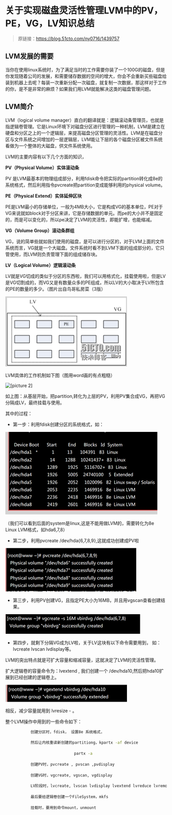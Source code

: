 # 关于实现磁盘灵活性管理LVM中的PV，PE，VG，LV知识总结

> 原链接：https://blog.51cto.com/ny0716/1439757

## LVM发展的需要

当你在使用linux系统时，为了满足当时的工作需要你装了一个100G的磁盘，但是你发现随着公司的发展，和需要储存数据的空间的增大，你会不会重新买些磁盘给装到机器上去呢？每装一次重新分配一次磁盘，就复制一次数据，那这样对于工作的你，是不是非常的麻烦？如果我们用LVM就能解决这类的磁盘管理问题。

## LVM简介

LVM（logical volume manager）直白的翻译就是：逻辑滚动条管理员，也就是指逻辑卷管理。它是Linux环境下对磁盘分区进行管理的一种机制，LVM是建立在硬盘和分区之上的一个逻辑层，来提高磁盘分区管理的灵活性。LVM是在磁盘分区与文件系统之间增加的一层逻辑层，LVM能让下层的各个磁盘分区被文件系统看做为一个整体的大磁盘，供文件系统使用。

LVM的主要内容有以下几个方面的知识，

**PV（Physical Volume）实体滚动条**

PV 是LVM最基本的物理组成部分，利用fdisk命令把实际的partition转化成8e的系统格式，然后利用指令pvcreate把partition变成能够利用的physical volume。

**PE（Physical Extend）实体延伸区块**

PE是LVM最小的存储单位，一般为4MB大小，它是构成VG的基本单位，PE对于VG来说就如block对于分区来讲，它是存储数据的单元。而pe的大小并不是固定的，而是可以变化的，所以pe决定了LVM的灵活性，即能扩增，也能缩减。

**VG（Volume Group）滚动条群组**

VG，说的简单些就如我们使用的磁盘，是可以进行分区的，对于LVM上面的文件系统而言，VG就是一个大磁盘。文件系统时看不到LVM下面的组成部分的，它只管使用，而LVM则负责管理下面的组成储存块。

**LV（Logical Volume）逻辑滚动条**

LV就是VG切成的类似于分区的东西啦，我们可以用格式化，挂载使用啦，但是LV是VG切割成的，而VG又是有数量众多的PE组成，所以LV的大小取决于LV所包含的PE的数量的多少。（图片出自鸟哥私房菜（3版）

![picture 1](assets/09-03-LVM-Relationship/2021-01-04-15-40-19.png)

LVM具体的工作机制如下图（图用word画的有点粗糙）

![[picture 2]](../assets/image/2021-01-04-15-40-45.png)

如上图：从基层开始，把partition,转化为上层的PV，利用PV集合成VG，再把VG分隔成LV，最终挂载与使用。

  其中的过程：

- 第一步：利用fdisk创建分区的系统格式，如：

![picture 3](assets/09-02-LVM-Extend/2021-01-04-15-42-19.png)

（我们可以看到后面的system是linux,这是不能用做LVM的，需要转化为8e Linux LVM格式，如hda6,7,8）

- 第二步，利用pvcreate /dev/hda{6,7,8,9},这就成功创建成PV啦

![picture 4](assets/09-02-LVM-Extend/2021-01-04-15-42-54.png)

- 第三步，利用PV创建VG，且指定PE大小为16MB，并且用vgscan查看创建结果。

![picture 5](assets/09-02-LVM-Extend/2021-01-04-15-43-25.png)

- 第四步，就剩下分隔VG成为LV啦，关于LV这块有以下命令需要用到， 如：lvcreate lvscan lvdisplay等。

LVM的突出特点就是可扩大容量和缩减容量，这就决定了LVM的灵活性管理。

扩大逻辑卷的容量命令为：lvextend , 我们创建一个 /dev/hda10,然后把hda10扩展到已经创建的逻辑卷上。

![picture 6](assets/09-02-LVM-Extend/2021-01-04-15-44-23.png)

相反，减少容量就用到  lvresize -  。

整个LVM操作中用到的一些命令如下：

```bash
           创建分区时，fdisk， 设置8e 系统格式，

           然后让内核重读新创建的partitiong，kpartx -af device

                              partx -a

           创建PV时，pvcreate , pvscan ,pvdisplay

           创建VG时，vgcreate, vgscan, vgdisplay

           LV阶段时，lvcreate, lvscan lvdisplay lvextend lvreduce lvremove

           最后要给逻辑卷创建一个FileSystem，mkfs

           挂载时，要用到命令mount，unmount
```

